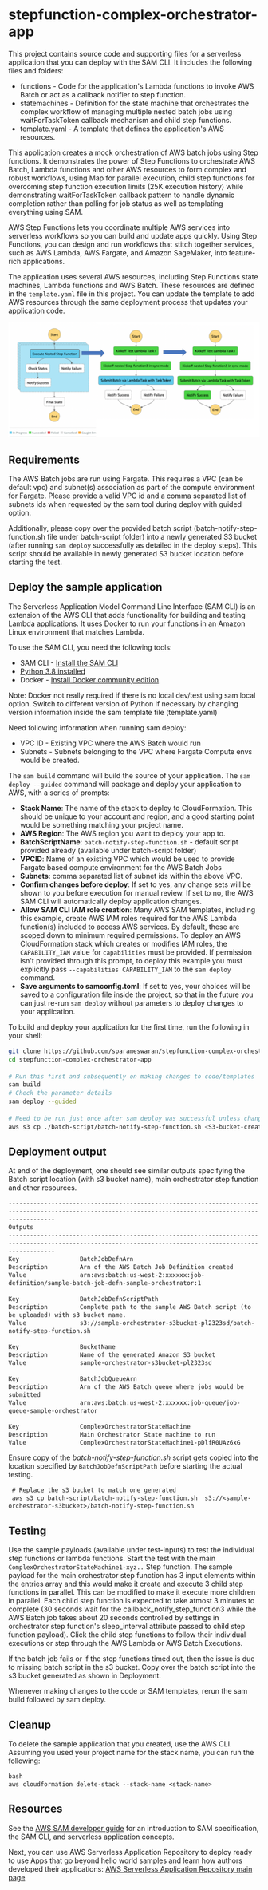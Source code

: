# stepfunction-complex-orchestrator-app

This project contains source code and supporting files for a serverless application that you can deploy with the SAM CLI. It includes the following files and folders:

- functions - Code for the application's Lambda functions to invoke AWS Batch or act as a callback notifier to step function.
- statemachines - Definition for the state machine that orchestrates the complex workflow of managing multiple nested batch jobs using waitForTaskToken callback mechanism and child step functions.
- template.yaml - A template that defines the application's AWS resources.

This application creates a mock orchestration of AWS batch jobs using Step functions. It demonstrates the power of Step Functions to orchestrate AWS Batch, Lambda functions and other AWS resources to form complex and robust workflows, using Map for parallel execution, child step functions for overcoming step function execution limits (25K execution history) while demonstrating waitForTaskToken callback pattern to handle dynamic completion rather than polling for job status as well as templating everything using SAM.

AWS Step Functions lets you coordinate multiple AWS services into serverless workflows so you can build and update apps quickly. Using Step Functions, you can design and run workflows that stitch together services, such as AWS Lambda, AWS Fargate, and Amazon SageMaker, into feature-rich applications.

The application uses several AWS resources, including Step Functions state machines, Lambda functions and AWS Batch. These resources are defined in the `template.yaml` file in this project. You can update the template to add AWS resources through the same deployment process that updates your application code.

![](imgs/orchestration.png)


## Requirements

The AWS Batch jobs are run using Fargate. This requires a VPC (can be default vpc) and subnet(s) association as part of the compute environment for Fargate.
Please provide a valid VPC id and a comma separated list of subnets ids when requested by the sam tool during deploy with guided option.

Additionally, please copy over the provided batch script (batch-notify-step-function.sh file under batch-script folder) into a newly generated S3 bucket (after running `sam deploy` successfully as detailed in the deploy steps). This script should be available in newly generated S3 bucket location before starting the test.

## Deploy the sample application

The Serverless Application Model Command Line Interface (SAM CLI) is an extension of the AWS CLI that adds functionality for building and testing Lambda applications. It uses Docker to run your functions in an Amazon Linux environment that matches Lambda.

To use the SAM CLI, you need the following tools:

* SAM CLI - [Install the SAM CLI](https://docs.aws.amazon.com/serverless-application-model/latest/developerguide/serverless-sam-cli-install.html)
* [Python 3.8 installed](https://www.python.org/downloads/)
* Docker - [Install Docker community edition](https://hub.docker.com/search/?type=edition&offering=community)

Note: Docker not really required if there is no local dev/test using sam local option.
Switch to different version of Python if necessary by changing version information inside the sam template file (template.yaml)

Need following information when running sam deploy:
* VPC ID - Existing VPC where the AWS Batch would run
* Subnets - Subnets belonging to the VPC where Fargate Compute envs would be created.


The `sam build` command will build the source of your application. The `sam deploy --guided` command will package and deploy your application to AWS, with a series of prompts:

* **Stack Name**: The name of the stack to deploy to CloudFormation. This should be unique to your account and region, and a good starting point would be something matching your project name.
* **AWS Region**: The AWS region you want to deploy your app to.
* **BatchScriptName**: `batch-notify-step-function.sh` - default script provided already (available under batch-script folder)
* **VPCID**: Name of an existing VPC which would be used to provide Fargate based compute environment for the AWS Batch Jobs
* **Subnets**: comma separated list of subnet ids within the above VPC.
* **Confirm changes before deploy**: If set to yes, any change sets will be shown to you before execution for manual review. If set to no, the AWS SAM CLI will automatically deploy application changes.
* **Allow SAM CLI IAM role creation**: Many AWS SAM templates, including this example, create AWS IAM roles required for the AWS Lambda function(s) included to access AWS services. By default, these are scoped down to minimum required permissions. To deploy an AWS CloudFormation stack which creates or modifies IAM roles, the `CAPABILITY_IAM` value for `capabilities` must be provided. If permission isn't provided through this prompt, to deploy this example you must explicitly pass `--capabilities CAPABILITY_IAM` to the `sam deploy` command.
* **Save arguments to samconfig.toml**: If set to yes, your choices will be saved to a configuration file inside the project, so that in the future you can just re-run `sam deploy` without parameters to deploy changes to your application.

To build and deploy your application for the first time, run the following in your shell:

```bash
git clone https://github.com/sparameswaran/stepfunction-complex-orchestrator-app
cd stepfunction-complex-orchestrator-app

# Run this first and subsequently on making changes to code/templates
sam build
# Check the parameter details
sam deploy --guided

# Need to be run just once after sam deploy was successful unless changes were made to the batch script.
aws s3 cp ./batch-script/batch-notify-step-function.sh <S3-bucket-created-by-sam>
```

## Deployment output
At end of the deployment, one should see similar outputs specifying the Batch script location (with s3 bucket name), main orchestrator step function and other resources.
```
---------------------------------------------------------------------------------------------------------------------------------------------------------
Outputs
---------------------------------------------------------------------------------------------------------------------------------------------------------
Key                 BatchJobDefnArn
Description         Arn of the AWS Batch Job Definition created
Value               arn:aws:batch:us-west-2:xxxxxx:job-definition/sample-batch-job-defn-sample-orchestrator:1

Key                 BatchJobDefnScriptPath
Description         Complete path to the sample AWS Batch script (to be uploaded) with s3 bucket name.
Value               s3://sample-orchestrator-s3bucket-pl2323sd/batch-notify-step-function.sh

Key                 BucketName
Description         Name of the generated Amazon S3 bucket
Value               sample-orchestrator-s3bucket-pl2323sd

Key                 BatchJobQueueArn
Description         Arn of the AWS Batch queue where jobs would be submitted
Value               arn:aws:batch:us-west-2:xxxxxx:job-queue/job-queue-sample-orchestrator

Key                 ComplexOrchestratorStateMachine
Description         Main Orchestrator State machine to run
Value               ComplexOrchestratorStateMachine1-pDlfR0UAz6xG
```
Ensure copy of the *batch-notify-step-function.sh* script gets copied into the location specified by `BatchJobDefnScriptPath` before starting the actual testing.

```
 # Replace the s3 bucket to match one generated
 aws s3 cp batch-script/batch-notify-step-function.sh  s3://<sample-orchestrator-s3bucket>/batch-notify-step-function.sh
```

## Testing

Use the sample payloads (available under test-inputs) to test the individual step functions or lambda functions. Start the test with the main `ComplexOrchestratorStateMachine1-xyz..` Step function. The sample payload for the main orchestrator step function has 3 input elements within the entries array and this would make it create and execute 3 child step functions in parallel. This can be modified to make it execute more children in parallel. Each child step function is expected to take atmost 3 minutes to complete (30 seconds wait for the callback_notify_step_function3 while the AWS Batch job takes about 20 seconds controlled by settings in orchestrator step function's sleep_interval attribute passed to child step function payload). Click the child step functions to follow their individual executions or step through the AWS Lambda or AWS Batch Executions.

If the batch job fails or if the step functions timed out, then the issue is due to missing batch script in the s3 bucket.
Copy over the batch script into the s3 bucket generated as shown in Deployment.

Whenever making changes to the code or SAM templates, rerun the sam build followed by sam deploy.

## Cleanup

To delete the sample application that you created, use the AWS CLI. Assuming you used your project name for the stack name, you can run the following:

```
bash
aws cloudformation delete-stack --stack-name <stack-name>
```

## Resources

See the [AWS SAM developer guide](https://docs.aws.amazon.com/serverless-application-model/latest/developerguide/what-is-sam.html) for an introduction to SAM specification, the SAM CLI, and serverless application concepts.

Next, you can use AWS Serverless Application Repository to deploy ready to use Apps that go beyond hello world samples and learn how authors developed their applications: [AWS Serverless Application Repository main page](https://aws.amazon.com/serverless/serverlessrepo/)
